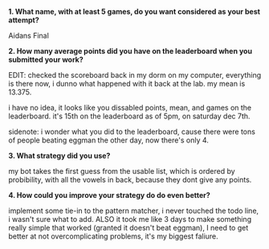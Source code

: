 
**1. What name, with at least 5 games, do you want considered as your best attempt?**

Aidans Final

**2. How many average points did you have on the leaderboard when you submitted your work?**

EDIT: checked the scoreboard back in my dorm on my computer, everything is there now, i dunno what happened with it back at the lab. my mean is 13.375.

i have no idea, it looks like you dissabled points, mean, and games on the leaderboard. it's 15th on the leaderboard as of 5pm, on saturday dec 7th. 

sidenote: i wonder what you did to the leaderboard, cause there were tons of people beating eggman the other day, now there's only 4.

**3. What strategy did you use?**

my bot takes the first guess from the usable list, which is ordered by probibility, with all the vowels in back, because they dont give any points.

**4. How could you improve your strategy do do even better?**

implement some tie-in to the pattern matcher, i never touched the todo line, i wasn't sure what to add. ALSO it took me like 3 days to make something really simple that worked (granted it doesn't beat eggman), I need to get better at not overcomplicating problems, it's my biggest faliure.
